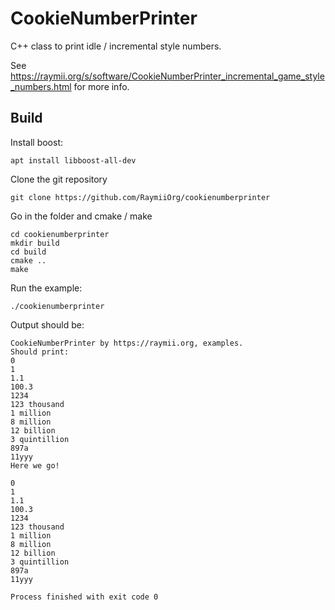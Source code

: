 # CookieNumberPrinter

C++ class to print idle / incremental style numbers. 

See https://raymii.org/s/software/CookieNumberPrinter_incremental_game_style_numbers.html 
for more info.

## Build

Install boost:


    apt install libboost-all-dev


Clone the git repository


    git clone https://github.com/RaymiiOrg/cookienumberprinter
    
    
Go in the folder and cmake / make


    cd cookienumberprinter
    mkdir build
    cd build
    cmake .. 
    make


Run the example:


    ./cookienumberprinter

    
Output should be:


    CookieNumberPrinter by https://raymii.org, examples.
    Should print:
    0
    1
    1.1
    100.3
    1234
    123 thousand
    1 million
    8 million
    12 billion
    3 quintillion
    897a
    11yyy
    Here we go!
    
    0
    1
    1.1
    100.3
    1234
    123 thousand
    1 million
    8 million
    12 billion
    3 quintillion
    897a
    11yyy
    
    Process finished with exit code 0
